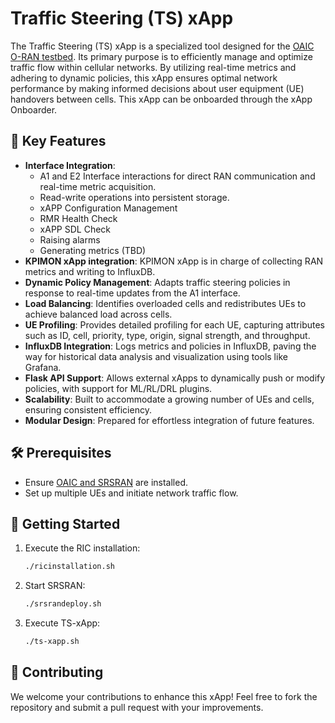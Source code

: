 # Traffic Steering (TS) xApp

The Traffic Steering (TS) xApp is a specialized tool designed for the [OAIC O-RAN testbed](https://www.openaicellular.org/). Its primary purpose is to efficiently manage and optimize traffic flow within cellular networks. By utilizing real-time metrics and adhering to dynamic policies, this xApp ensures optimal network performance by making informed decisions about user equipment (UE) handovers between cells. 
This xApp can be onboarded through the xApp Onboarder.

## 🌟 Key Features

- **Interface Integration**: 
  - A1 and E2 Interface  interactions for direct RAN communication and real-time metric acquisition.
  - Read-write operations into persistent storage.
  - xAPP Configuration Management
  - RMR Health Check
  - xAPP SDL Check
  - Raising alarms
  - Generating metrics (TBD)
- **KPIMON xApp integration**: KPIMON xApp is in charge of collecting RAN metrics and writing to InfluxDB.
- **Dynamic Policy Management**: Adapts traffic steering policies in response to real-time updates from the A1 interface.
- **Load Balancing**: Identifies overloaded cells and redistributes UEs to achieve balanced load across cells.
- **UE Profiling**: Provides detailed profiling for each UE, capturing attributes such as ID, cell, priority, type, origin, signal strength, and throughput.
- **InfluxDB Integration**: Logs metrics and policies in InfluxDB, paving the way for historical data analysis and visualization using tools like Grafana.
- **Flask API Support**: Allows external xApps to dynamically push or modify policies, with support for ML/RL/DRL plugins.
- **Scalability**: Built to accommodate a growing number of UEs and cells, ensuring consistent efficiency.
- **Modular Design**: Prepared for effortless integration of future features.

## 🛠 Prerequisites

- Ensure [OAIC and SRSRAN](https://openaicellular.github.io/oaic/) are installed.
- Set up multiple UEs and initiate network traffic flow.

## 🚀 Getting Started

1. Execute the RIC installation:
   ```bash
   ./ricinstallation.sh
2. Start SRSRAN:
   ```bash
   ./srsrandeploy.sh
3. Execute TS-xApp:
   ```bash
   ./ts-xapp.sh


## 🤝 Contributing
We welcome your contributions to enhance this xApp! Feel free to fork the repository and submit a pull request with your improvements.
